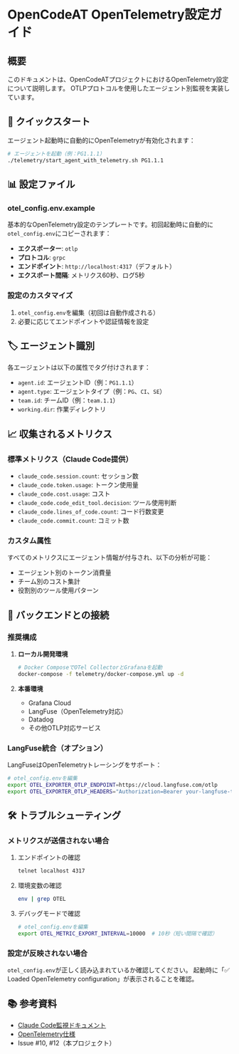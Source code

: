 # OpenCodeAT OpenTelemetry設定ガイド

## 概要

このドキュメントは、OpenCodeATプロジェクトにおけるOpenTelemetry設定について説明します。
OTLPプロトコルを使用したエージェント別監視を実装しています。

## 🚀 クイックスタート

エージェント起動時に自動的にOpenTelemetryが有効化されます：

```bash
# エージェントを起動（例：PG1.1.1）
./telemetry/start_agent_with_telemetry.sh PG1.1.1
```

## 📊 設定ファイル

### otel_config.env.example

基本的なOpenTelemetry設定のテンプレートです。初回起動時に自動的に`otel_config.env`にコピーされます：

- **エクスポーター**: `otlp`
- **プロトコル**: `grpc`
- **エンドポイント**: `http://localhost:4317`（デフォルト）
- **エクスポート間隔**: メトリクス60秒、ログ5秒

### 設定のカスタマイズ

1. `otel_config.env`を編集（初回は自動作成される）
2. 必要に応じてエンドポイントや認証情報を設定

## 🏷️ エージェント識別

各エージェントは以下の属性でタグ付けされます：

- `agent.id`: エージェントID（例：`PG1.1.1`）
- `agent.type`: エージェントタイプ（例：`PG`、`CI`、`SE`）
- `team.id`: チームID（例：`team.1.1`）
- `working.dir`: 作業ディレクトリ

## 📈 収集されるメトリクス

### 標準メトリクス（Claude Code提供）
- `claude_code.session.count`: セッション数
- `claude_code.token.usage`: トークン使用量
- `claude_code.cost.usage`: コスト
- `claude_code.code_edit_tool.decision`: ツール使用判断
- `claude_code.lines_of_code.count`: コード行数変更
- `claude_code.commit.count`: コミット数

### カスタム属性
すべてのメトリクスにエージェント情報が付与され、以下の分析が可能：
- エージェント別のトークン消費量
- チーム別のコスト集計
- 役割別のツール使用パターン

## 🔧 バックエンドとの接続

### 推奨構成

1. **ローカル開発環境**
   ```bash
   # Docker ComposeでOTel CollectorとGrafanaを起動
   docker-compose -f telemetry/docker-compose.yml up -d
   ```

2. **本番環境**
   - Grafana Cloud
   - LangFuse（OpenTelemetry対応）
   - Datadog
   - その他OTLP対応サービス

### LangFuse統合（オプション）

LangFuseはOpenTelemetryトレーシングをサポート：

```bash
# otel_config.envを編集
export OTEL_EXPORTER_OTLP_ENDPOINT=https://cloud.langfuse.com/otlp
export OTEL_EXPORTER_OTLP_HEADERS="Authorization=Bearer your-langfuse-token"
```

## 🛠️ トラブルシューティング

### メトリクスが送信されない場合

1. エンドポイントの確認
   ```bash
   telnet localhost 4317
   ```

2. 環境変数の確認
   ```bash
   env | grep OTEL
   ```

3. デバッグモードで確認
   ```bash
   # otel_config.envを編集
   export OTEL_METRIC_EXPORT_INTERVAL=10000  # 10秒（短い間隔で確認）
   ```

### 設定が反映されない場合

`otel_config.env`が正しく読み込まれているか確認してください。
起動時に「✅ Loaded OpenTelemetry configuration」が表示されることを確認。

## 📚 参考資料

- [Claude Code監視ドキュメント](https://docs.anthropic.com/ja/docs/claude-code/monitoring-usage)
- [OpenTelemetry仕様](https://opentelemetry.io/docs/)
- Issue #10, #12（本プロジェクト）
